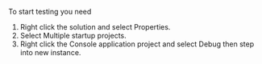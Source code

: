To start testing you need 
1) Right click the solution and select Properties.
2) Select Multiple startup projects.
3) Right click the Console application project and select Debug then step into new instance.  